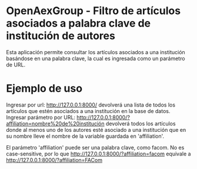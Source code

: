 # OpenAexGroup - Filtro de artículos asociados a palabra clave de institución de autores

Esta aplicación permite consultar los artículos asociados a una institución basándose en una palabra clave, la cual es ingresada como un parámetro de URL.

# Ejemplo de uso

Ingresar por url: http://127.0.0.1:8000/ devolverá una lista de todos los artículos que estén asociados a una institución en la base de datos.
Ingresar parámetro por URL: http://127.0.0.1:8000/?affiliation=nombre%20de%20institución devolverá todos los artículos donde al menos uno de los autores esté asociado a una institución que en su nombre lleve el nombre de la variable guardada en 'affiliation'.

El parámetro 'affiliation' puede ser una palabra clave, como facom. No es case-sensitive, por lo que http://127.0.0.1:8000/?affiliation=facom equivale a http://127.0.0.1:8000/?affiliation=FACom
